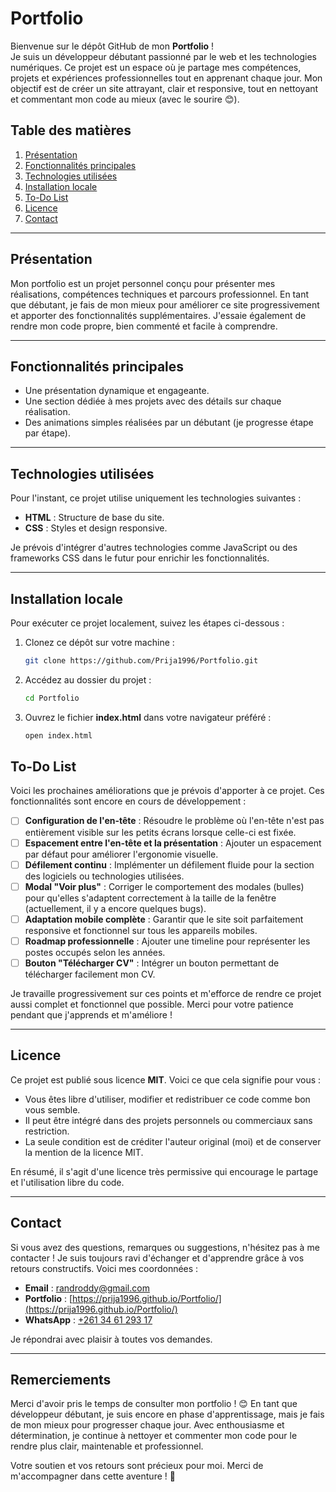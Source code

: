 # Portfolio

Bienvenue sur le dépôt GitHub de mon **Portfolio** !  
Je suis un développeur débutant passionné par le web et les technologies numériques. Ce projet est un espace où je partage mes compétences, projets et expériences professionnelles tout en apprenant chaque jour. Mon objectif est de créer un site attrayant, clair et responsive, tout en nettoyant et commentant mon code au mieux (avec le sourire 😊).

## Table des matières
1. [Présentation](#présentation)
2. [Fonctionnalités principales](#fonctionnalités-principales)
3. [Technologies utilisées](#technologies-utilisées)
4. [Installation locale](#installation-locale)
5. [To-Do List](#to-do-list)
6. [Licence](#licence)
7. [Contact](#contact)

---

## Présentation

Mon portfolio est un projet personnel conçu pour présenter mes réalisations, compétences techniques et parcours professionnel. En tant que débutant, je fais de mon mieux pour améliorer ce site progressivement et apporter des fonctionnalités supplémentaires. J'essaie également de rendre mon code propre, bien commenté et facile à comprendre.

---

## Fonctionnalités principales

- Une présentation dynamique et engageante.
- Une section dédiée à mes projets avec des détails sur chaque réalisation.
- Des animations simples réalisées par un débutant (je progresse étape par étape).

---

## Technologies utilisées

Pour l'instant, ce projet utilise uniquement les technologies suivantes :

- **HTML** : Structure de base du site.
- **CSS** : Styles et design responsive.

Je prévois d'intégrer d'autres technologies comme JavaScript ou des frameworks CSS dans le futur pour enrichir les fonctionnalités.

---

## Installation locale

Pour exécuter ce projet localement, suivez les étapes ci-dessous :

1. Clonez ce dépôt sur votre machine :
   ```bash
   git clone https://github.com/Prija1996/Portfolio.git
2. Accédez au dossier du projet :
   ```bash
   cd Portfolio
3. Ouvrez le fichier **index.html** dans votre navigateur préféré :
   ```bash
   open index.html
## To-Do List

Voici les prochaines améliorations que je prévois d'apporter à ce projet. Ces fonctionnalités sont encore en cours de développement :  

- [ ] **Configuration de l'en-tête** : Résoudre le problème où l'en-tête n'est pas entièrement visible sur les petits écrans lorsque celle-ci est fixée.  
- [ ] **Espacement entre l'en-tête et la présentation** : Ajouter un espacement par défaut pour améliorer l'ergonomie visuelle.  
- [ ] **Défilement continu** : Implémenter un défilement fluide pour la section des logiciels ou technologies utilisées.  
- [ ] **Modal "Voir plus"** : Corriger le comportement des modales (bulles) pour qu'elles s'adaptent correctement à la taille de la fenêtre (actuellement, il y a encore quelques bugs).  
- [ ] **Adaptation mobile complète** : Garantir que le site soit parfaitement responsive et fonctionnel sur tous les appareils mobiles.  
- [ ] **Roadmap professionnelle** : Ajouter une timeline pour représenter les postes occupés selon les années.  
- [ ] **Bouton "Télécharger CV"** : Intégrer un bouton permettant de télécharger facilement mon CV.  

Je travaille progressivement sur ces points et m'efforce de rendre ce projet aussi complet et fonctionnel que possible. Merci pour votre patience pendant que j'apprends et m'améliore !  

---

## Licence

Ce projet est publié sous licence **MIT**. Voici ce que cela signifie pour vous :  

- Vous êtes libre d'utiliser, modifier et redistribuer ce code comme bon vous semble.  
- Il peut être intégré dans des projets personnels ou commerciaux sans restriction.  
- La seule condition est de créditer l'auteur original (moi) et de conserver la mention de la licence MIT.  

En résumé, il s'agit d'une licence très permissive qui encourage le partage et l'utilisation libre du code.  

---

## Contact

Si vous avez des questions, remarques ou suggestions, n'hésitez pas à me contacter ! Je suis toujours ravi d'échanger et d'apprendre grâce à vos retours constructifs. Voici mes coordonnées :  

- **Email** : [randroddy@gmail.com](mailto:randroddy@gmail.com)  
- **Portfolio** : [https://prija1996.github.io/Portfolio/](https://prija1996.github.io/Portfolio/)  
- **WhatsApp** : [+261 34 61 293 17](https://wa.me/261346129317)  

Je répondrai avec plaisir à toutes vos demandes.  

---

## Remerciements

Merci d'avoir pris le temps de consulter mon portfolio ! 😊 En tant que développeur débutant, je suis encore en phase d'apprentissage, mais je fais de mon mieux pour progresser chaque jour. Avec enthousiasme et détermination, je continue à nettoyer et commenter mon code pour le rendre plus clair, maintenable et professionnel.  

Votre soutien et vos retours sont précieux pour moi. Merci de m'accompagner dans cette aventure ! 🚀
